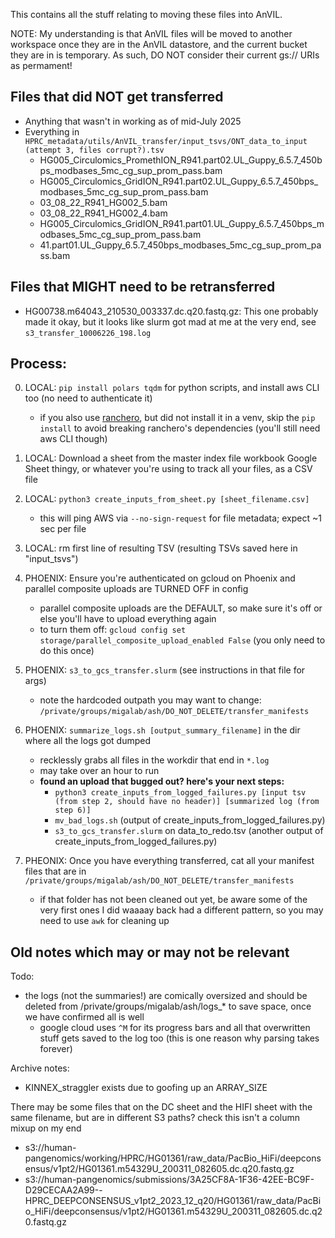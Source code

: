 This contains all the stuff relating to moving these files into AnVIL.

NOTE: My understanding is that AnVIL files will be moved to another workspace once they are in the AnVIL datastore, and the current bucket they are in is temporary. As such, DO NOT consider their current gs:// URIs as permament!

## Files that did NOT get transferred
* Anything that wasn't in working as of mid-July 2025
* Everything in `HPRC_metadata/utils/AnVIL_transfer/input_tsvs/ONT_data_to_input (attempt 3, files corrupt?).tsv`
	* HG005_Circulomics_PromethION_R941.part02.UL_Guppy_6.5.7_450bps_modbases_5mc_cg_sup_prom_pass.bam
	* HG005_Circulomics_GridION_R941.part02.UL_Guppy_6.5.7_450bps_modbases_5mc_cg_sup_prom_pass.bam
	* 03_08_22_R941_HG002_5.bam
	* 03_08_22_R941_HG002_4.bam
	* HG005_Circulomics_GridION_R941.part01.UL_Guppy_6.5.7_450bps_modbases_5mc_cg_sup_prom_pass.bam
	* 41.part01.UL_Guppy_6.5.7_450bps_modbases_5mc_cg_sup_prom_pass.bam

## Files that MIGHT need to be retransferred
* HG00738.m64043_210530_003337.dc.q20.fastq.gz: This one probably made it okay, but it looks like slurm got mad at me at the very end, see `s3_transfer_10006226_198.log`

## Process:
0. LOCAL: `pip install polars tqdm` for python scripts, and install aws CLI too (no need to authenticate it) 
	* if you also use [ranchero](github.com/aofarrel/ranchero), but did not install it in a venv, skip the `pip install` to avoid breaking ranchero's dependencies (you'll still need aws CLI though)
1. LOCAL: Download a sheet from the master index file workbook Google Sheet thingy, or whatever you're using to track all your files, as a CSV file
2. LOCAL: `python3 create_inputs_from_sheet.py [sheet_filename.csv]`
	* this will ping AWS via `--no-sign-request` for file metadata; expect ~1 sec per file
4. LOCAL: rm first line of resulting TSV (resulting TSVs saved here in "input_tsvs")
5. PHOENIX: Ensure you're authenticated on gcloud on Phoenix and parallel composite uploads are TURNED OFF in config
	* parallel composite uploads are the DEFAULT, so make sure it's off or else you'll have to upload everything again
 	* to turn them off: `gcloud config set storage/parallel_composite_upload_enabled False` (you only need to do this once)
6. PHOENIX: `s3_to_gcs_transfer.slurm` (see instructions in that file for args)
	* note the hardcoded outpath you may want to change: `/private/groups/migalab/ash/DO_NOT_DELETE/transfer_manifests`
7. PHOENIX: `summarize_logs.sh [output_summary_filename]` in the dir where all the logs got dumped
	* recklessly grabs all files in the workdir that end in `*.log`
	* may take over an hour to run
    * **found an upload that bugged out? here's your next steps:**   
		* `python3 create_inputs_from_logged_failures.py [input tsv (from step 2, should have no header)] [summarized log (from step 6)]`  
		* `mv_bad_logs.sh` (output of create_inputs_from_logged_failures.py)  
		* `s3_to_gcs_transfer.slurm` on data_to_redo.tsv (another output of create_inputs_from_logged_failures.py)  

8. PHEONIX: Once you have everything transferred, cat all your manifest files that are in `/private/groups/migalab/ash/DO_NOT_DELETE/transfer_manifests`
	* if that folder has not been cleaned out yet, be aware some of the very first ones I did waaaay back had a different pattern, so you may need to use `awk` for cleaning up


## Old notes which may or may not be relevant
Todo:
* the logs (not the summaries!) are comically oversized and should be deleted from /private/groups/migalab/ash/logs_* to save space, once we have confirmed all is well
	* google cloud uses `^M` for its progress bars and all that overwritten stuff gets saved to the log too (this is one reason why parsing takes forever) 

Archive notes:
* KINNEX_straggler exists due to goofing up an ARRAY_SIZE

There may be some files that on the DC sheet and the HIFI sheet with the same filename, but are in different S3 paths? check this isn't a column mixup on my end
* s3://human-pangenomics/working/HPRC/HG01361/raw_data/PacBio_HiFi/deepconsensus/v1pt2/HG01361.m54329U_200311_082605.dc.q20.fastq.gz
* s3://human-pangenomics/submissions/3A25CF8A-1F36-42EE-BC9F-D29CECAA2A99--HPRC_DEEPCONSENSUS_v1pt2_2023_12_q20/HG01361/raw_data/PacBio_HiFi/deepconsensus/v1pt2/HG01361.m54329U_200311_082605.dc.q20.fastq.gz
